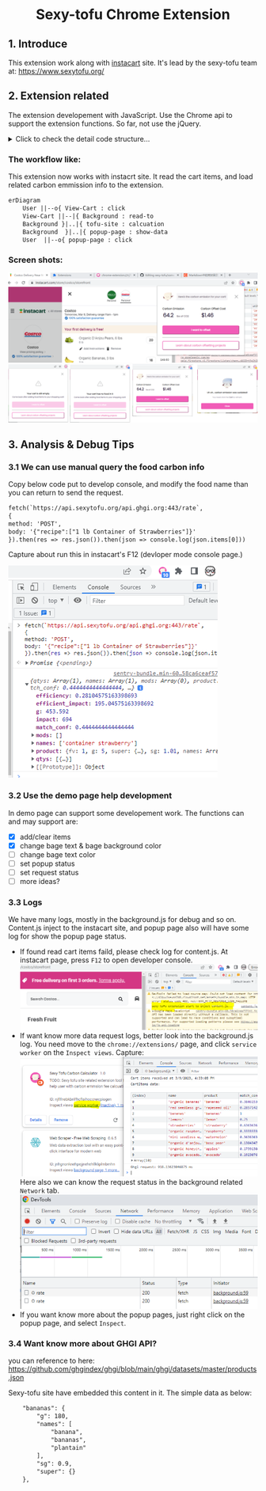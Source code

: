 # <center>Sexy-tofu Chrome Extension</center>

## 1. Introduce
This extension work along with [instacart](https://www.instacart.com/) site. It's lead by the sexy-tofu team at: https://www.sexytofu.org/

## 2. Extension related
The extension developement with JavaScript. Use the Chrome api to support the extension functions. So far, not use the jQuery.
  
  <details><summary>Click to check the detail code structure...</summary>
  Detail struct is here:
  
```
$Web-plugin\
│  manifest.json
│  package-lock.json
│  package.json
│  readme.MD
│  
├─demo
│      index.html
│      index.js
│      
├─fonts
│      OFL.txt
│      Poppins-Black.ttf
│      Poppins-BlackItalic.ttf
│      Poppins-Bold.ttf
│      Poppins-BoldItalic.ttf
│      Poppins-ExtraBold.ttf
│      Poppins-ExtraBoldItalic.ttf
│      Poppins-ExtraLight.ttf
│      Poppins-ExtraLightItalic.ttf
│      Poppins-Italic.ttf
│      Poppins-Light.ttf
│      Poppins-LightItalic.ttf
│      Poppins-Medium.ttf
│      Poppins-MediumItalic.ttf
│      Poppins-Regular.ttf
│      Poppins-SemiBold.ttf
│      Poppins-SemiBoldItalic.ttf
│      Poppins-Thin.ttf
│      Poppins-ThinItalic.ttf
│      
├─img
│      128x128.png
│      16x16.png
│      48x48.png
│      close.svg
│      gray-filler-img.png
│      Sexy_Tofu_2.png
│      Sexy_tofu_dither.png
│      triangle.svg
│      
├─js
│      background.js
│      common.js
│      content.js
│      jquery-3.6.0.min.js
│      popup.js
│      
└─popup
        empty.css
        empty.html
        error.css
        error.html
        offset.css
        offset.html
        Outdated.css
        Outdated.html
        payment-success.css
        payment-success.html
```
    
</details>

### The workflow like:
This extension now works with instacrt site. It read the cart items, and load related carbon emmission info to the extension.

```mermaid
erDiagram
    User ||--o{ View-Cart : click
    View-Cart ||--|{ Background : read-to
    Background }|..|{ tofu-site : calcuation
    Background  }|..|{ popup-page : show-data
    User  ||--o{ popup-page : click
```

### Screen shots:
![overview](./Overview.PNG)
![screens](./screens.png)

## 3. Analysis & Debug Tips

### 3.1 We can use manual query the food carbon info
Copy below code put to develop console, and modify the food name than you can return to send the request.

```
fetch(`https://api.sexytofu.org/api.ghgi.org:443/rate`,
{
method: 'POST',
body: '{"recipe":["1 lb Container of Strawberries"]}'
}).then(res => res.json()).then(json => console.log(json.items[0]))
```

Capture about run this in instacart's F12 (devloper mode console page.)

![run request](./manualrequest.PNG)

### 3.2 Use the demo page help development
In demo page can support some developement work. The functions can and may support are: 
- [x] add/clear items
- [x] change bage text & bage background color
- [ ] change bage text color
- [ ] set popup status
- [ ] set request status
- [ ] more ideas?

### 3.3 Logs
We have many logs, mostly in the background.js for debug and so on.  Content.js inject to the instacart site, and popup page also will have some log for show the popup page status.
 * If found read cart items faild, please check log for content.js.  At instacart page, press `F12` to open developer console.
  ![contentjs injected](./contentJs.png)
 * If want know more data request logs, better look into the background.js log.
  You need move to the `chrome://extensions/` page, and click `service worker` on the `Inspect views`.
  Capture:
  ![background log](./backgroundlog.PNG)
  Here also we can know the request status in the background related `Network` tab.
  ![background request](./backgroundrequest.PNG)
 * If you want know more about the popup pages, just right click on the popup page, and select `Inspect`.
 
### 3.4 Want know more about GHGI API?
you can reference to here: https://github.com/ghgindex/ghgi/blob/main/ghgi/datasets/master/products.json

Sexy-tofu site have embedded this content in it. The simple data as below: 

```
    "bananas": {
        "g": 180,
        "names": [
            "banana",
            "bananas",
            "plantain"
        ],
        "sg": 0.9,
        "super": {}
    },
```
